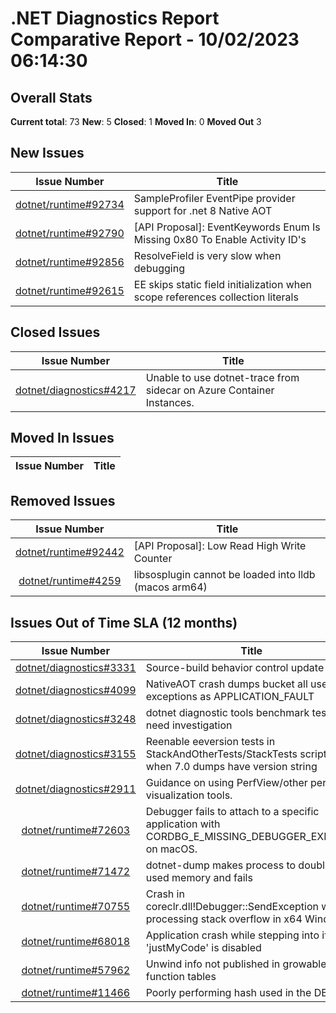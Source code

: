 # .NET Diagnostics Report Comparative Report - 10/02/2023 06:14:30

## Overall Stats

**Current total**: 73
**New**: 5
**Closed**: 1
**Moved In**: 0
**Moved Out** 3

## New Issues

| **Issue Number** | **Title** |
| :--------------: | --------- |
| [dotnet/runtime#92734](https://github.com/dotnet/runtime/issues/92734) | SampleProfiler EventPipe provider support for .net 8 Native AOT  |
| [dotnet/runtime#92790](https://github.com/dotnet/runtime/issues/92790) | [API Proposal]: EventKeywords Enum Is Missing 0x80 To Enable Activity ID's |
| [dotnet/runtime#92856](https://github.com/dotnet/runtime/issues/92856) | ResolveField is very slow when debugging |
| [dotnet/runtime#92615](https://github.com/dotnet/runtime/issues/92615) | EE skips static field initialization when scope references collection literals |

## Closed Issues

| **Issue Number** | **Title** |
| :--------------: | --------- |
| [dotnet/diagnostics#4217](https://github.com/dotnet/diagnostics/issues/4217) | Unable to use dotnet-trace from sidecar on Azure Container Instances. |

## Moved In Issues

| **Issue Number** | **Title** |
| :--------------: | --------- |

## Removed Issues

| **Issue Number** | **Title** |
| :--------------: | --------- |
| [dotnet/runtime#92442](https://github.com/dotnet/runtime/issues/92442) | [API Proposal]: Low Read High Write Counter |
| [dotnet/runtime#4259](https://github.com/dotnet/diagnostics/issues/4259) | libsosplugin cannot be loaded into lldb (macos arm64) |

## Issues Out of Time SLA (12 months)

| **Issue Number** | **Title** |
| :--------------: | --------- |
| [dotnet/diagnostics#3331](https://github.com/dotnet/diagnostics/issues/3331) | Source-build behavior control update |
| [dotnet/diagnostics#4099](https://github.com/dotnet/diagnostics/issues/4099) | NativeAOT crash dumps bucket all user exceptions as APPLICATION_FAULT |
| [dotnet/diagnostics#3248](https://github.com/dotnet/diagnostics/issues/3248) | dotnet diagnostic tools benchmark tests need investigation |
| [dotnet/diagnostics#3155](https://github.com/dotnet/diagnostics/issues/3155) | Reenable eeversion tests in StackAndOtherTests/StackTests scripts when 7.0 dumps have version string |
| [dotnet/diagnostics#2911](https://github.com/dotnet/diagnostics/issues/2911) | Guidance on using PerfView/other perf visualization tools. |
| [dotnet/runtime#72603](https://github.com/dotnet/runtime/issues/72603) | Debugger fails to attach to a specific application with CORDBG_E_MISSING_DEBUGGER_EXPORTS on macOS. |
| [dotnet/runtime#71472](https://github.com/dotnet/runtime/issues/71472) | dotnet-dump makes process to double its used memory and fails |
| [dotnet/runtime#70755](https://github.com/dotnet/runtime/issues/70755) | Crash in coreclr.dll!Debugger::SendException while processing stack overflow in x64 Windows |
| [dotnet/runtime#68018](https://github.com/dotnet/runtime/issues/68018) | Application crash while stepping into if 'justMyCode' is disabled |
| [dotnet/runtime#57962](https://github.com/dotnet/runtime/issues/57962) | Unwind info not published in growable function tables |
| [dotnet/runtime#11466](https://github.com/dotnet/runtime/issues/11466) | Poorly performing hash used in the DBI |


